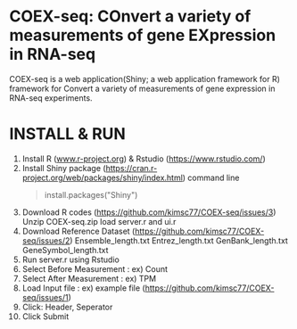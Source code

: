 # COEX-seq: COnvert a variety of measurements of gene EXpression in RNA-seq

COEX-seq is a web application(Shiny; a web application framework for R) framework for Convert a variety of measurements of gene expression in RNA-seq experiments. 


# INSTALL & RUN

1. Install R (www.r-project.org) & Rstudio (https://www.rstudio.com/)
2. Install Shiny package (https://cran.r-project.org/web/packages/shiny/index.html)
   command line
   > install.packages("Shiny") 
3. Download R codes (https://github.com/kimsc77/COEX-seq/issues/3)
   Unzip COEX-seq.zip
   load server.r and ui.r
4. Download Reference Dataset (https://github.com/kimsc77/COEX-seq/issues/2)
   Ensemble_length.txt
   Entrez_length.txt
   GenBank_length.txt
   GeneSymbol_length.txt
5. Run server.r using Rstudio
6. Select Before Measurement : ex) Count
7. Select After Measurement : ex) TPM
8. Load Input file : ex) example file (https://github.com/kimsc77/COEX-seq/issues/1)
9. Click: Header, Seperator
10. Click Submit




